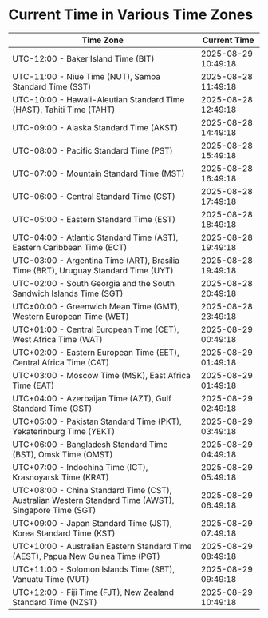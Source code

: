 # Current Time in Various Time Zones

| Time Zone | Current Time |
|-----------|--------------|
| UTC-12:00 - Baker Island Time (BIT) | 2025-08-29 10:49:18 |
| UTC-11:00 - Niue Time (NUT), Samoa Standard Time (SST) | 2025-08-28 11:49:18 |
| UTC-10:00 - Hawaii-Aleutian Standard Time (HAST), Tahiti Time (TAHT) | 2025-08-28 12:49:18 |
| UTC-09:00 - Alaska Standard Time (AKST) | 2025-08-28 14:49:18 |
| UTC-08:00 - Pacific Standard Time (PST) | 2025-08-28 15:49:18 |
| UTC-07:00 - Mountain Standard Time (MST) | 2025-08-28 16:49:18 |
| UTC-06:00 - Central Standard Time (CST) | 2025-08-28 17:49:18 |
| UTC-05:00 - Eastern Standard Time (EST) | 2025-08-28 18:49:18 |
| UTC-04:00 - Atlantic Standard Time (AST), Eastern Caribbean Time (ECT) | 2025-08-28 19:49:18 |
| UTC-03:00 - Argentina Time (ART), Brasília Time (BRT), Uruguay Standard Time (UYT) | 2025-08-28 19:49:18 |
| UTC-02:00 - South Georgia and the South Sandwich Islands Time (SGT) | 2025-08-28 20:49:18 |
| UTC±00:00 - Greenwich Mean Time (GMT), Western European Time (WET) | 2025-08-28 23:49:18 |
| UTC+01:00 - Central European Time (CET), West Africa Time (WAT) | 2025-08-29 00:49:18 |
| UTC+02:00 - Eastern European Time (EET), Central Africa Time (CAT) | 2025-08-29 01:49:18 |
| UTC+03:00 - Moscow Time (MSK), East Africa Time (EAT) | 2025-08-29 01:49:18 |
| UTC+04:00 - Azerbaijan Time (AZT), Gulf Standard Time (GST) | 2025-08-29 02:49:18 |
| UTC+05:00 - Pakistan Standard Time (PKT), Yekaterinburg Time (YEKT) | 2025-08-29 03:49:18 |
| UTC+06:00 - Bangladesh Standard Time (BST), Omsk Time (OMST) | 2025-08-29 04:49:18 |
| UTC+07:00 - Indochina Time (ICT), Krasnoyarsk Time (KRAT) | 2025-08-29 05:49:18 |
| UTC+08:00 - China Standard Time (CST), Australian Western Standard Time (AWST), Singapore Time (SGT) | 2025-08-29 06:49:18 |
| UTC+09:00 - Japan Standard Time (JST), Korea Standard Time (KST) | 2025-08-29 07:49:18 |
| UTC+10:00 - Australian Eastern Standard Time (AEST), Papua New Guinea Time (PGT) | 2025-08-29 08:49:18 |
| UTC+11:00 - Solomon Islands Time (SBT), Vanuatu Time (VUT) | 2025-08-29 09:49:18 |
| UTC+12:00 - Fiji Time (FJT), New Zealand Standard Time (NZST) | 2025-08-29 10:49:18 |
